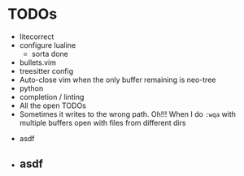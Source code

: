 # TODOs

- litecorrect
- configure lualine
  - sorta done
- bullets.vim
- treesitter config
- Auto-close vim when the only buffer remaining is neo-tree
- python
- completion / linting
- All the open TODOs
- Sometimes it writes to the wrong path. Oh!!! When I do `:wqa` with multiple buffers open with files from different dirs

* asdf
* asdf
  -
